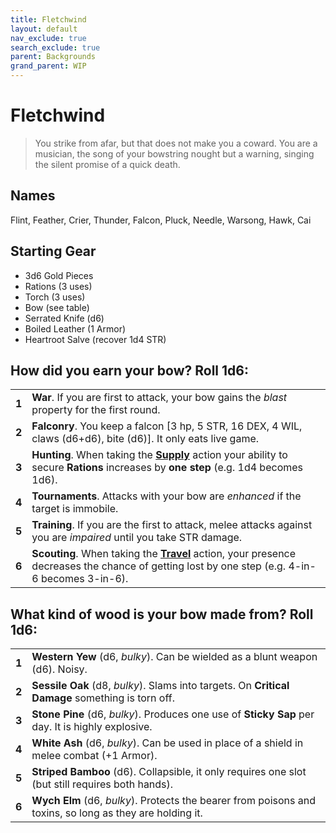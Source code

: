 ```yaml
---
title: Fletchwind
layout: default
nav_exclude: true
search_exclude: true
parent: Backgrounds
grand_parent: WIP
---
```


# Fletchwind

> You strike from afar, but that does not make you a coward. You are a musician, the song of your bowstring nought but a warning, singing the silent promise of a quick death. 

## Names
Flint, Feather, Crier, Thunder, Falcon, Pluck, Needle, Warsong, Hawk, Cai

## Starting Gear

- 3d6 Gold Pieces
- Rations (3 uses)
- Torch (3 uses) 
- Bow (see table)
- Serrated Knife (d6)
- Boiled Leather (1 Armor)
- Heartroot Salve (recover 1d4 STR)

## How did you earn your bow? Roll 1d6:

|       |                                                                                                                                                                                                      |
| ----- | ---------------------------------------------------------------------------------------------------------------------------------------------------------------------------------------------------- |
| **1** | **War**. If you are first to attack, your bow gains the _blast_ property for the first round.                                                                                                        |
| **2** | **Falconry**. You keep a falcon [3 hp, 5 STR, 16 DEX, 4 WIL, claws (d6+d6), bite (d6)]. It only eats live game.                                                                                      |
| **3** | **Hunting**. When taking the [**Supply**](https://cairnrpg.com/wip/2e/wilderness-exploration/#supply) action your ability to secure **Rations** increases by **one step** (e.g. 1d4 becomes 1d6).    |
| **4** | **Tournaments**. Attacks with your bow are _enhanced_ if the target is immobile.                                                                                                                     |
| **5** | **Training**. If you are the first to attack, melee attacks against you are _impaired_ until you take STR damage.                                                                                    |
| **6** | **Scouting**. When taking the [**Travel**](https://cairnrpg.com/wip/2e/wilderness-exploration/#travel) action, your presence decreases the chance of getting lost by one step (e.g. 4-in-6 becomes 3-in-6).    |

## What kind of wood is your bow made from? Roll 1d6:

|       |                                                                                                          |
| ----- | -------------------------------------------------------------------------------------------------------- |
| **1** | **Western Yew** (d6, _bulky_). Can be wielded as a blunt weapon (d6). Noisy.                             |
| **2** | **Sessile Oak** (d8, _bulky_). Slams into targets. On **Critical Damage** something is torn off.        |
| **3** | **Stone Pine** (d6, _bulky_). Produces one use of **Sticky Sap** per day. It is highly explosive.      |
| **4** | **White Ash** (d6, _bulky_). Can be used in place of a shield in melee combat (+1 Armor).                |
| **5** | **Striped Bamboo** (d6). Collapsible, it only requires one slot (but still requires both hands).    |
| **6** | **Wych Elm** (d6, _bulky_). Protects the bearer from poisons and toxins, so long as they are holding it. |